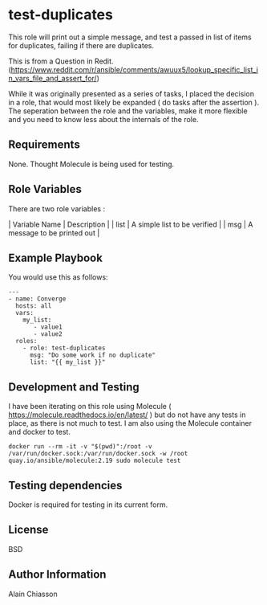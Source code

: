 test-duplicates
===============

This role will print out a simple message, and test a passed in list of items
for duplicates, failing if there are duplicates.

This is from a Question in Redit. (https://www.reddit.com/r/ansible/comments/awuux5/lookup_specific_list_in_vars_file_and_assert_for/)

While it was originally presented as a series of tasks, I placed the decision in
a role, that would most likely be expanded ( do tasks after the assertion ). The
seperation between the role and the variables, make it more flexible and you need
to know less about the internals of the role.

Requirements
------------

None. Thought Molecule is being used for testing.

Role Variables
--------------

There are two role variables :

| Variable Name | Description |
| list | A simple list to be verified |
| msg | A message to be printed out |

Example Playbook
----------------

You would use this as follows:

```
---
- name: Converge
  hosts: all
  vars:
    my_list:
       - value1
       - value2
  roles:
    - role: test-duplicates
      msg: "Do some work if no duplicate"
      list: "{{ my_list }}"
```

Development and Testing
-------

I have been iterating on this role using Molecule ( https://molecule.readthedocs.io/en/latest/ )
but do not have any tests in place, as there is not much to test. I am also using
the Molecule container and docker to test.

```
docker run --rm -it -v "$(pwd)":/root -v /var/run/docker.sock:/var/run/docker.sock -w /root quay.io/ansible/molecule:2.19 sudo molecule test
```

Testing dependencies
---------

Docker is required for testing in its current form.

License
-------

BSD

Author Information
------------------

Alain Chiasson
